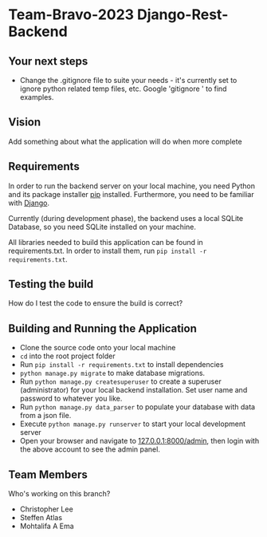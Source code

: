 # Team-Bravo-2023 Django-Rest-Backend

## Your next steps
* Change the .gitignore file to suite your needs - it's currently set to ignore python related temp files, etc. Google 'gitignore <your language>' to find examples.


## Vision
 Add something about what the application will do when more complete


## Requirements
In order to run the backend server on your local machine, you need Python and its package installer [pip](https://pypi.org/project/pip/) installed. Furthermore, you need to be familiar with [Django](https://docs.djangoproject.com/en/4.1/).

Currently (during development phase), the backend uses a local SQLite Database, so you need SQLite installed on your machine.

All libraries needed to build this application can be found in requirements.txt. In order to install them, run `pip install -r requirements.txt`.


## Testing the build
How do I test the code to ensure the build is correct?


## Building and Running the Application
 
- Clone the source code onto your local machine
- `cd` into the root project folder
- Run `pip install -r requirements.txt` to install dependencies
- `python manage.py migrate` to make database migrations.
- Run `python manage.py createsuperuser` to create a superuser (administrator) for your local backend installation. Set user name and password to whatever you like.
- Run `python manage.py data_parser` to populate your database with data from a json file.
- Execute `python manage.py runserver` to start your local development server
- Open your browser and navigate to [127.0.0.1:8000/admin](127.0.0.1:8000/admin), then login with the above account to see the admin panel.

  
## Team Members
 Who's working on this branch?
 * Christopher Lee
 * Steffen Atlas
 * Mohtalifa A Ema